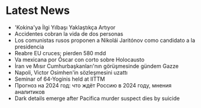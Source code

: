 # Latest News
-  'Kokina'ya İlgi Yılbaşı Yaklaştıkça Artıyor
-  Accidentes cobran la vida de dos personas
-  Los comunistas rusos proponen a Nikolái Jaritónov como candidato a la presidencia
-  Reabre EU cruces; pierden 580 mdd
-  Va mexicana por Óscar con corto sobre Holocausto
-  İran ve Mısır Cumhurbaşkanları'nın görüşmesinde gündem Gazze
-  Napoli, Victor Osimhen'in sözleşmesini uzattı
-  Seminar of 64-Yoginis held at IITTM
-  Прогноз на 2024 год: что ждёт Россию в 2024 году, мнения аналитиков
-  Dark details emerge after Pacifica murder suspect dies by suicide
